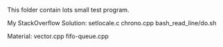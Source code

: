 This folder contain lots small test program.

My StackOverflow Solution:
    setlocale.c
    chrono.cpp
    bash_read_line/do.sh

Material:
    vector.cpp
    fifo-queue.cpp
